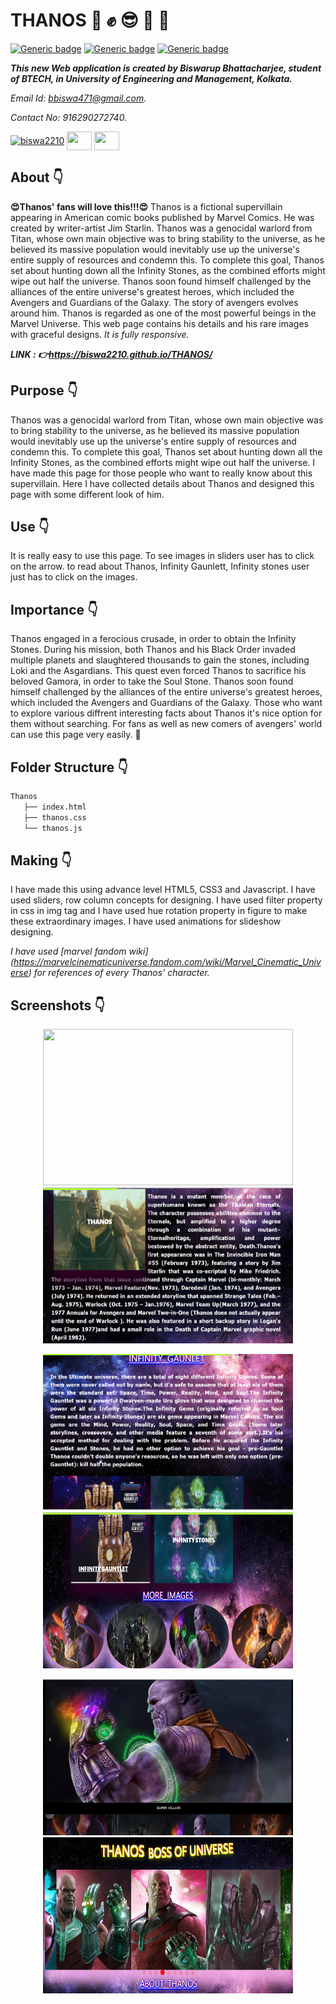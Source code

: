 # THANOS :star_struck: :fist: :sunglasses: :supervillain: :punch:

[![Generic badge](https://img.shields.io/badge/advance-html5-red)](https://shields.io/) [![Generic badge](https://img.shields.io/badge/advance-css3-green)](https://shields.io/) [![Generic badge](https://img.shields.io/badge/advance-javascript-yellow)](https://shields.io/)

***This new Web application is created by Biswarup Bhattacharjee, student of BTECH, in University of Engineering and Management, Kolkata.***

*Email Id: bbiswa471@gmail.com.*

*Contact No: 916290272740.*


<p align="left">
<a href="https://www.facebook.com/profile.php?id=100070395300810" target="blank"><img align="center" src="https://cdn.jsdelivr.net/npm/simple-icons@3.0.1/icons/facebook.svg" alt="biswa2210" height="30" width="40" /></a>
<a href="https://instagram.com/biswarup2210" target="blank"><img align="center" src="https://cdn.jsdelivr.net/npm/simple-icons@3.0.1/icons/instagram.svg" alt="" height="30" width="40" /></a>
<a href="https://github.com/biswa2210/biswa2210" target="blank"><img align="center" src="https://cdn.jsdelivr.net/npm/simple-icons@3.0.1/icons/github.svg" alt="" height="30" width="40" /></a>
</p>

## About :point_down:

<div align="justified">
   
**:heart_eyes:Thanos' fans will love this!!!:heart_eyes:** Thanos is a fictional supervillain appearing in American comic books published by Marvel Comics. He was created by writer-artist Jim Starlin. Thanos was a genocidal warlord from Titan, whose own main objective was to bring stability to the universe, as he believed its massive population would inevitably use up the universe's entire supply of resources and condemn this. To complete this goal, Thanos set about hunting down all the Infinity Stones, as the combined efforts might wipe out half the universe. Thanos soon found himself challenged by the alliances of the entire universe's greatest heroes, which included the Avengers and Guardians of the Galaxy. The story of avengers evolves around him. Thanos is regarded as one of the most powerful beings in the Marvel Universe. This web page contains his details and his rare images with graceful designs. *It is fully responsive.*
</div>

***LINK : :point_right:https://biswa2210.github.io/THANOS/***

## Purpose :point_down:

<div align="justified">
   
Thanos was a genocidal warlord from Titan, whose own main objective was to bring stability to the universe, as he believed its massive population would inevitably use up the universe's entire supply of resources and condemn this. To complete this goal, Thanos set about hunting down all the Infinity Stones, as the combined efforts might wipe out half the universe. I have made this page for those people who want to really know about this supervillain. Here I have collected details about Thanos and designed this page with some different look of him.
</div>

## Use :point_down:

It is really easy to use this page. To see images in sliders user has to click on the arrow. to read about Thanos, Infinity Gaunlett, Infinity stones user just has to click on the images. 

## Importance :point_down:

<div align="justified">
   
Thanos engaged in a ferocious crusade, in order to obtain the Infinity Stones. During his mission, both Thanos and his Black Order invaded multiple planets and slaughtered thousands to gain the stones, including Loki and the Asgardians. This quest even forced Thanos to sacrifice his beloved Gamora, in order to take the Soul Stone. Thanos soon found himself challenged by the alliances of the entire universe's greatest heroes, which included the Avengers and Guardians of the Galaxy. Those who want to explore various diffrent interesting facts about Thanos it's nice option for them without searching. For fans as well as new comers of avengers' world can use this page very easily. :supervillain:

## Folder Structure :point_down:

```bash
Thanos
   ├── index.html
   ├── thanos.css
   └── thanos.js
 ```
## Making :point_down:

I have made this using advance level HTML5, CSS3 and Javascript. I have used sliders, row column concepts for designing. I have used filter property in css in img tag and I have used hue rotation property in figure to make these extraordinary images. I have used animations for slideshow designing.

*I have used _[marvel fandom wiki]_ (https://marvelcinematicuniverse.fandom.com/wiki/Marvel_Cinematic_Universe) for references of every Thanos' character.*

## Screenshots :point_down: 

<div align="center">
<a href="s1.PNG"><img src="s1.PNG" width="400" height= "250"></a> <a href="s2.PNG"><img src="s2.PNG" width="400" height= "250"></a>
   
<a href="s3.PNG"><img src="s3.PNG" width="400" height= "250"></a> <a href="s4.PNG"><img src="s4.PNG" width="400" height= "250"></a>

<a href="s5.PNG"><img src="s5.PNG" width="400" height= "250"></a> <a href="s6.PNG"><img src="s6.PNG" width="400" height= "250"></a>
</div>
